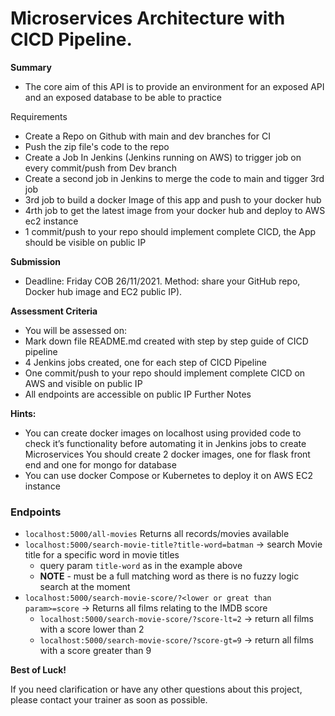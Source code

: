 # Microservices Architecture with CICD Pipeline.
**Summary**
- The core aim of this API is to provide an environment for an exposed API and an exposed database to be able to practice

Requirements
-	Create a Repo on  Github with main and dev branches for CI
-	Push the zip file's code to the repo
-	Create a Job In Jenkins (Jenkins running on AWS) to trigger job on every commit/push from Dev branch
-	Create a second job in Jenkins to merge the code to main and tigger 3rd job
-	3rd job to build a docker Image of this app and push to your docker hub
-	4rth job to get the latest image from your docker hub and deploy to AWS ec2 instance
-	1 commit/push to your repo should implement complete CICD, the App should be visible on public IP

**Submission**
- Deadline: Friday COB 26/11/2021.
Method: share your GitHub repo, Docker hub image and EC2 public IP).

**Assessment Criteria**
- You will be assessed on:
-	Mark down file README.md created with step by step guide of CICD pipeline
-	4 Jenkins jobs created, one for each step of CICD Pipeline
-	One commit/push to your repo should implement complete CICD on AWS and visible on public IP
-	All endpoints are accessible on public IP
Further Notes

**Hints:**
- You can create docker images on localhost using provided code to check it’s functionality before automating it in Jenkins jobs to create Microservices
You should create 2 docker images, one for flask front end and one for mongo for database
- You can use docker Compose or Kubernetes to deploy it on AWS EC2 instance



### Endpoints
* `localhost:5000/all-movies` Returns all records/movies available
* `localhost:5000/search-movie-title?title-word=batman` -> search Movie title for a specific word in movie titles
  * query param `title-word` as in the example above
  * **NOTE** - must be a full matching word as there is no fuzzy logic search at the moment
* `localhost:5000/search-movie-score/?<lower or great than param>=score` -> Returns all films relating to the IMDB score
  * `localhost:5000/search-movie-score/?score-lt=2` -> return all films with a score lower than 2
  * `localhost:5000/search-movie-score/?score-gt=9` -> return all films with a score greater than 9


**Best of Luck!**

If you need clarification or have any other questions about this project, please contact your trainer as soon as possible.
